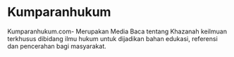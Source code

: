 # Kumparanhukum
Kumparanhukum.com- Merupakan Media Baca tentang Khazanah keilmuan terkhusus dibidang ilmu hukum untuk dijadikan bahan edukasi, referensi dan pencerahan bagi masyarakat.
